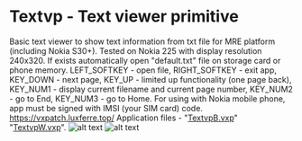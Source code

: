 # Textvp - Text viewer primitive
Basic text viewer to show text information from txt file for MRE platform (including Nokia S30+). Tested on Nokia 225 with display resolution 240x320. If exists automatically open "default.txt" file on storage card or phone memory.
LEFT_SOFTKEY - open file, RIGHT_SOFTKEY - exit app, KEY_DOWN - next page, KEY_UP - limited up functionality (one page back), KEY_NUM1 - display current filename and current page number, KEY_NUM2 - go to End, KEY_NUM3 - go to Home.
For using with Nokia mobile phone, app must be signed with IMSI (your SIM card) code.
https://vxpatch.luxferre.top/
Application files - "[TextvpB.vxp](https://github.com/RDZDX/textvp/blob/main/TextvpB.vxp?raw=true)" "[TextvpW.vxp](https://github.com/RDZDX/textvp/blob/main/TextvpW.vxp?raw=true)".
![alt text](https://rdzdx.github.io/textvp/picture.jpg)
![alt text](https://rdzdx.github.io/textvp/picture1.jpg)
